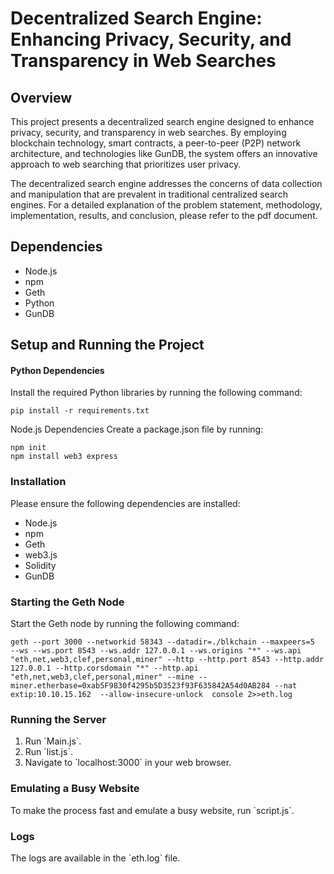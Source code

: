 # Decentralized Search Engine: Enhancing Privacy, Security, and Transparency in Web Searches

## Overview
This project presents a decentralized search engine designed to enhance privacy, security, and transparency in web searches. By employing blockchain technology, smart contracts, a peer-to-peer (P2P) network architecture, and technologies like GunDB, the system offers an innovative approach to web searching that prioritizes user privacy.

The decentralized search engine addresses the concerns of data collection and manipulation that are prevalent in traditional centralized search engines. For a detailed explanation of the problem statement, methodology, implementation, results, and conclusion, please refer to the pdf document.

## Dependencies
- Node.js
- npm
- Geth
- Python
- GunDB

## Setup and Running the Project

#### Python Dependencies
Install the required Python libraries by running the following command:

```
pip install -r requirements.txt
```
Node.js Dependencies
Create a package.json file by running:
```
npm init
npm install web3 express
```
### Installation
Please ensure the following dependencies are installed:
- Node.js
- npm
- Geth
- web3.js
- Solidity
- GunDB

### Starting the Geth Node
Start the Geth node by running the following command:

```
geth --port 3000 --networkid 58343 --datadir=./blkchain --maxpeers=5  --ws --ws.port 8543 --ws.addr 127.0.0.1 --ws.origins "*" --ws.api "eth,net,web3,clef,personal,miner" --http --http.port 8543 --http.addr 127.0.0.1 --http.corsdomain "*" --http.api "eth,net,web3,clef,personal,miner" --mine --miner.etherbase=0xab5F9830f4295b5D3523f93F635842A54d0AB284 --nat extip:10.10.15.162  --allow-insecure-unlock  console 2>>eth.log  
```

### Running the Server
1. Run \`Main.js\`.
2. Run \`list.js\`.
3. Navigate to \`localhost:3000\` in your web browser.

### Emulating a Busy Website
To make the process fast and emulate a busy website, run \`script.js\`.

### Logs
The logs are available in the \`eth.log\` file.
